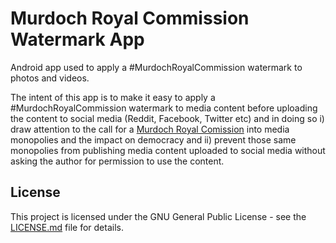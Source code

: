 # Murdoch Royal Commission Watermark App
Android app used to apply a #MurdochRoyalCommission watermark to photos and videos. 

The intent of this app is to make it easy to apply a #MurdochRoyalCommission watermark to media content before uploading the content to social media (Reddit, Facebook, Twitter etc) and in doing so i) draw attention to the call for a [Murdoch Royal Comission](https://murdochroyalcommission.org.au/) into media monopolies and the impact on democracy and ii) prevent those same monopolies from publishing media content uploaded to social media without asking the author for permission to use the content.

## License
This project is licensed under the GNU General Public License - see the [LICENSE.md](LICENSE.md) file for details.
